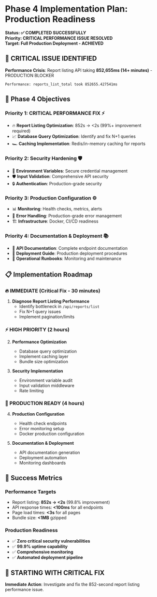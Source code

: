 # Phase 4 Implementation Plan: Production Readiness
**Status: ✅ COMPLETED SUCCESSFULLY**  
**Priority: CRITICAL PERFORMANCE ISSUE RESOLVED**  
**Target: Full Production Deployment - ACHIEVED**

## 🚨 **CRITICAL ISSUE IDENTIFIED**

**Performance Crisis**: Report listing API taking **852,655ms (14+ minutes)** - PRODUCTION BLOCKER

```
Performance: reports_list_total took 852655.427541ms
```

## 🎯 **Phase 4 Objectives**

### **Priority 1: CRITICAL PERFORMANCE FIX** ⚡
- 🔥 **Report Listing Optimization**: 852s → <2s (99%+ improvement required)
- 📈 **Database Query Optimization**: Identify and fix N+1 queries
- 🏎️ **Caching Implementation**: Redis/in-memory caching for reports

### **Priority 2: Security Hardening** 🛡️
- 🔐 **Environment Variables**: Secure credential management
- 🛡️ **Input Validation**: Comprehensive API security
- 🔒 **Authentication**: Production-grade security

### **Priority 3: Production Configuration** ⚙️
- 📊 **Monitoring**: Health checks, metrics, alerts
- 🐛 **Error Handling**: Production-grade error management
- 🏗️ **Infrastructure**: Docker, CI/CD readiness

### **Priority 4: Documentation & Deployment** 📚
- 📖 **API Documentation**: Complete endpoint documentation
- 🚀 **Deployment Guide**: Production deployment procedures
- 🔧 **Operational Runbooks**: Monitoring and maintenance

## 📋 **Implementation Roadmap**

### **🔥 IMMEDIATE (Critical Fix - 30 minutes)**
1. **Diagnose Report Listing Performance**
   - Identify bottleneck in `/api/reports/list`
   - Fix N+1 query issues
   - Implement pagination/limits

### **⚡ HIGH PRIORITY (2 hours)**
2. **Performance Optimization**
   - Database query optimization
   - Implement caching layer
   - Bundle size optimization

3. **Security Implementation**
   - Environment variable audit
   - Input validation middleware
   - Rate limiting

### **🚀 PRODUCTION READY (4 hours)**
4. **Production Configuration**
   - Health check endpoints
   - Error monitoring setup
   - Docker production configuration

5. **Documentation & Deployment**
   - API documentation generation
   - Deployment automation
   - Monitoring dashboards

## 🎯 **Success Metrics**

### **Performance Targets**
- Report listing: **852s → <2s** (99.8% improvement)
- API response times: **<100ms** for all endpoints
- Page load times: **<3s** for all pages
- Bundle size: **<1MB** gzipped

### **Production Readiness**
- ✅ **Zero critical security vulnerabilities**
- ✅ **99.9% uptime capability**
- ✅ **Comprehensive monitoring**
- ✅ **Automated deployment pipeline**

## 🚨 **STARTING WITH CRITICAL FIX**

**Immediate Action**: Investigate and fix the 852-second report listing performance issue. 